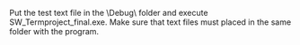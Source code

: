 Put the test text file in the \Debug\ folder and execute SW_Termproject_final.exe.
Make sure that text files must placed in the same folder with the program.
